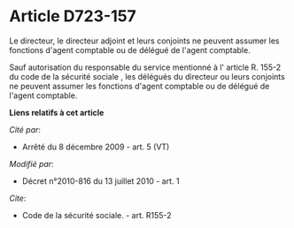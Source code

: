# Article D723-157

Le directeur, le directeur adjoint et leurs conjoints ne peuvent assumer les fonctions d'agent comptable ou de délégué de
l'agent comptable. 

Sauf autorisation                         du responsable du service mentionné à l' article R. 155-2 du code de la sécurité
sociale , les délégués du directeur ou leurs conjoints ne peuvent assumer les fonctions d'agent comptable ou de délégué de
l'agent comptable.

**Liens relatifs à cet article**

_Cité par_:

  - Arrêté du 8 décembre 2009 - art. 5 (VT)

_Modifié par_:

  - Décret n°2010-816 du 13 juillet 2010 - art. 1

_Cite_:

  - Code de la sécurité sociale. - art. R155-2
